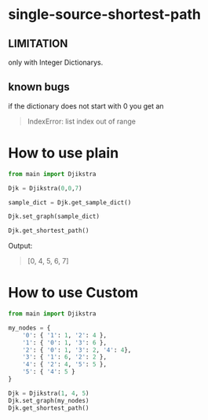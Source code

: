 # single-source-shortest-path
## LIMITATION
only with Integer Dictionarys.

## known bugs
if the dictionary does not start with 0 you get an 
> IndexError: list index out of range


# How to use plain
```py
from main import Djikstra

Djk = Djikstra(0,0,7)

sample_dict = Djk.get_sample_dict()

Djk.set_graph(sample_dict)

Djk.get_shortest_path()
```

Output:
> [0, 4, 5, 6, 7]

# How to use Custom
```py
from main import Djikstra

my_nodes = {
    '0': { '1': 1, '2': 4 },
    '1': { '0': 1, '3': 6 },
    '2': { '0': 1, '3': 2, '4': 4},
    '3': { '1': 6, '2': 2 },
    '4': { '2': 4, '5': 5 },
    '5': { '4': 5 }    
}

Djk = Djikstra(1, 4, 5)
Djk.set_graph(my_nodes)
Djk.get_shortest_path()
```